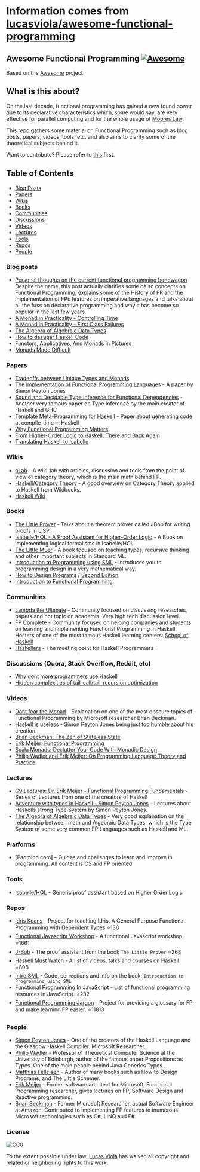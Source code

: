 # Information comes from [lucasviola/awesome-functional-programming](https://github.com/lucasviola/awesome-functional-programming)
## Awesome Functional Programming [![Awesome](https://cdn.rawgit.com/sindresorhus/awesome/d7305f38d29fed78fa85652e3a63e154dd8e8829/media/badge.svg)](https://github.com/sindresorhus/awesome)

Based on the [Awesome](https://github.com/sindresorhus/awesome/) project

## What is this about?

On the last decade, functional programming has gained a new found power due to its
declarative characteristics which, some would say, are very effective for parallel computing
and for the whole usage of [Moores Law](https://en.wikipedia.org/wiki/Moore%27s_law).

This repo gathers some material on Functional Programming such as blog posts, papers, videos,
tools, etc. and also aims to clarify some of the theoretical subjects behind it.

Want to contribute? Please refer to [this](https://github.com/lucasviola/awesome-functional-programming/blob/master/contributing.md) first.

## Table of Contents
- [Blog Posts](#blog-posts)
- [Papers](#papers)
- [Wikis](#wikis)
- [Books](#books)
- [Communities](#communities)
- [Discussions](#discussions-quora-stack-overflow-reddit-etc)
- [Videos](#videos)
- [Lectures](#lectures)
- [Tools](#tools)
- [Repos](#repos)
- [People](#people)

### Blog posts
- [Personal thoughts on the current functional programming bandwagon](http://www.akitaonrails.com/2015/10/28/personal-thoughts-on-the-current-functional-programming-bandwagon) 
Despite the name, this post actually clarifies some baisc concepts on Functional Programming, explains some of the History of FP and the implementation of FPs features on imperative languages and talks about all the fuss on declarative programming and why it has become so popular in the last few years.
- [A Monad in Practicality - Controlling Time](http://robotlolita.me/2014/03/20/a-monad-in-practicality-controlling-time.html)
- [A Monad in Practicality - First Class Failures](http://robotlolita.me/2013/12/08/a-monad-in-practicality-first-class-failures.html)
- [The Algebra of Algebraic Data Types](http://chris-taylor.github.io/blog/2013/02/10/the-algebra-of-algebraic-data-types/)
- [How to desugar Haskell Code](http://www.haskellforall.com/2014/10/how-to-desugar-haskell-code.html)
- [Functors, Applicatives, And Monads In Pictures](http://adit.io/posts/2013-04-17-functors,_applicatives,_and_monads_in_pictures.html)
- [Monads Made Difficult](http://www.stephendiehl.com/posts/monads.html)

### Papers
- [Tradeoffs between Unique Types and Monads](http://lambda-the-ultimate.org/node/1180) 
- [The implementation of Functional Programming Languages](http://research.microsoft.com/en-us/um/people/simonpj/papers/slpj-book-1987/start.htm) - A paper by Simon Peyton Jones
- [Sound and Decidable Type Inference for Functional Dependencies](http://research.microsoft.com/en-us/um/people/simonpj/papers/fd-chr/esop04.pdf) - Another very famous paper on Type Inference by the main creator of Haskell and GHC
- [Template Meta-Programming for Haskell](http://research.microsoft.com/en-us/um/people/simonpj/papers/meta-haskell/meta-haskell.pdf) - Paper about generating code at compile-time in Haskell
- [Why Functional Programming Matters](http://www.cs.kent.ac.uk/people/staff/dat/miranda/whyfp90.pdf)
- [From Higher-Order Logic to Haskell: There and Back Again](http://isabelle.in.tum.de/~haftmann/pdf/from_hol_to_haskell_haftmann.pdf)
- [Translating Haskell to Isabelle](http://es.cs.uni-kl.de/events/TPHOLs-2007/proceedings/B-178.pdf)

### Wikis
- [nLab](http://ncatlab.org/nlab/show/HomePage) - A wiki-lab with articles, discussion and tools from the point of view of category theory, which is the main math behind FP.
- [Haskell/Category Theory](https://en.wikibooks.org/wiki/Haskell/Category_theory) - A good overview on Category Theory applied to Haskell from Wikibooks.
- [Haskell Wiki](https://wiki.haskell.org/Haskell)

### Books
- [The Little Prover](https://books.google.com.br/books?id=I9E_CgAAQBAJ&pg=PR13#v=onepage&q&f=false) - Talks about
a theorem prover called JBob for writing proofs in LISP.
- [Isabelle/HOL - A Proof Assistant for Higher-Order Logic](http://isabelle.in.tum.de/doc/tutorial.pdf) - A Book on implementing logical formalisms in Isabelle/HOL.
- [The Little MLer](http://www.ccs.neu.edu/home/matthias/BTML/) - A book focused on teaching types, recursive thinking and other important subjects in Standard ML. 
- [Introduction to Programming using SML](http://catalogue.pearsoned.co.uk/educator/product/Introduction-to-Programming-using-SML/9780201398205.page) - Introduces you to programming design in a very mathematical way. 
- [How to Design Programs](http://www.htdp.org/) / [Second Edition](http://www.ccs.neu.edu/home/matthias/HtDP2e/)
- [Introduction to Functional Programming](http://www.amazon.com/Introduction-Functional-Programming-International-Computing/dp/0134841891)

### Communities
- [Lambda the Ultimate](http://lambda-the-ultimate.org/) - Community focused on discussing researches, papers
and hot topic on academia. Very high tech discussion level.
- [FP Complete](https://www.fpcomplete.com/) - Community focused on helping companies and students on learning and implementing Functional Programming in Haskell. Hosters of one of the most famous Haskell learning centers: [School of Haskell](https://www.schoolofhaskell.com/school)
- [Haskellers](http://www.haskellers.com/) - The meeting point for Haskell Programmers

### Discussions (Quora, Stack Overflow, Reddit, etc)
- [Why dont more programmers use Haskell](https://www.quora.com/Why-dont-more-programmers-use-Haskell)
- [Hidden complexities of tail-call/tail-recursion optimization](http://lambda-the-ultimate.org/classic/message1532.html)

### Videos
- [Dont fear the Monad](https://www.youtube.com/watch?v=ZhuHCtR3xq8) - Explanation on
one of the most obscure topics of Functional Programming by Microsoft researcher Brian Beckman.
- [Haskell is useless](https://www.youtube.com/watch?v=iSmkqocn0oQ) - Simon Peyton Jones being
just too humble about his creation.
- [Brian Beckman: The Zen of Stateless State](https://www.youtube.com/watch?v=XxzzJiXHOJs)
- [Erik Meijer: Functional Programming](https://www.youtube.com/watch?v=z0N1aZ6SnBk)
- [Scala Monads: Declutter Your Code With Monadic Design](https://www.youtube.com/watch?v=Mw_Jnn_Y5iA)
- [Philip Wadler and Erik Meijer: On Programming Language Theory and Practice](https://www.youtube.com/watch?v=9SBR_SnrEiI)

### Lectures
- [C9 Lectures: Dr. Erik Meijer - Functional Programming Fundamentals](https://www.youtube.com/playlist?list=PLTA0Ta9Qyspa5Nayx0VCHj5AHQJqp1clD) - Series of Lectures from one of the creators of Haskell
- [Adventure with types in Haskell - Simon Peyton Jones](https://www.youtube.com/watch?v=6COvD8oynmI&list=RD6COvD8oynmI#t=0) - Lectures about Haskells strong Type System by Simon Peyton Jones.
- [The Algebra of Algebraic Data Types](https://www.youtube.com/watch?v=YScIPA8RbVE) - Very good explanation
on the relationship between math and Algebraic Data Types, which is the Type System of some very common FP Languages such as Haskell and ML.

### Platforms

- [Paqmind.com] – Guides and challenges to learn and improve in programming. All content is CS and FP oriented.

### Tools
- [Isabelle/HOL](https://www.cl.cam.ac.uk/research/hvg/Isabelle/) - Generic proof assistant based on Higher Order Logic	

### Repos
- [Idris Koans](https://github.com/idris-hackers/idris-koans) - Project for teaching Idris. A General Purpose Functional Programming with Dependent Types :star:136
- [Functional Javascript Workshop](https://github.com/timoxley/functional-javascript-workshop) - A functional Javascript workshop. :star:1661
- [J-Bob](https://github.com/the-little-prover/j-bob) - The proof assistant from the book `The Little Prover` :star:268
- [Haskell Must Watch](https://github.com/olehkuchuk/haskell-must-watch) - A list of videos, talks and courses on Haskell. :star:808
- [Intro SML](http://www.it.dtu.dk/introSML/) - Code, corrections and info on the book: `Introduction to Programming using SML`
- [Functional Programming In JavaScript](https://github.com/busypeoples/functional-programming-javascript) - List of functional programming resources in JavaScript. :star:232
- [Functional Programming Jargon](https://github.com/hemanth/functional-programming-jargon) - Project for providing a glossary for FP, and make learning FP easier. :star:11813

### People

- [Simon Peyton Jones](http://research.microsoft.com/en-us/people/simonpj/) - One of the creators of the Haskell Language and the Glasgow Haskell Compiler. Microsoft Researcher.
- [Philip Wadler](http://homepages.inf.ed.ac.uk/wadler/) - Professor of Theoretical Computer Science at the University of Edinburgh, author of the famous paper Propositions as Types. One of the main people behind Java Generics Types.
- [Matthias Felleisen](http://www.ccs.neu.edu/home/matthias/) - Author of many books such as How to Design Programs, and The Little Schemer.
- [Erik Meijer](https://www.linkedin.com/pub/erik-meijer/0/5ba/924) - Former software architect for Microsoft, Functional Programming researcher, gives lectures on	FP, Software Design and Reactive programming.
- [Brian Beckman](https://www.linkedin.com/in/brianbeckman) - Former Microsoft Researcher, actual Software Engineer at Amazon. Contributed to implementing FP features to inumerous Microsoft technologies such as C#, LINQ and F#

### License

[![CC0](https://i.creativecommons.org/p/zero/1.0/88x31.png)](https://creativecommons.org/publicdomain/zero/1.0/)

To the extent possible under law, [Lucas Viola](http://lucasviola.github.io) has waived all copyright and related or neighboring rights to this work.

